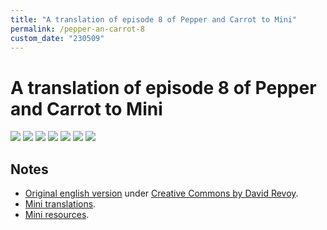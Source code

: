 ```yaml
---
title: "A translation of episode 8 of Pepper and Carrot to Mini"
permalink: /pepper-an-carrot-8
custom_date: "230509"
---
```


# A translation of episode 8 of Pepper and Carrot to Mini

![](/assets/images/pepper_carrot_08_00.png)
![](/assets/images/pepper_carrot_08_01.png)
![](/assets/images/pepper_carrot_08_02.png)
![](/assets/images/pepper_carrot_08_03.png)
![](/assets/images/pepper_carrot_08_04.png)
![](/assets/images/pepper_carrot_08_05.png)
![](/assets/images/pepper_carrot_08_06.png)

## Notes

- [Original english version](https://www.peppercarrot.com/en/webcomic/ep08_Pepper-s-Birthday-Party.html) under [Creative Commons by David Revoy](https://creativecommons.org/licenses/by/4.0/).
- [Mini translations](/mini-translations).
- [Mini resources](/mini-resources).
